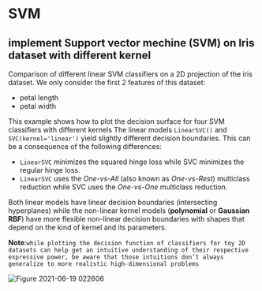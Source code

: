 # SVM
## implement Support vector mechine (SVM) on Iris dataset with different kernel
Comparison of different linear SVM classifiers on a 2D projection of the iris dataset. We only consider the first 2 features of this dataset:

- petal length
- petal width

This example shows how to plot the decision surface for four SVM classifiers with different kernels
The linear models `LinearSVC()` and `SVC(kernel='linear')` yield slightly different decision boundaries. This can be a consequence of the following differences:

- `LinearSVC` minimizes the squared hinge loss while SVC minimizes the regular hinge loss.
- `LinearSVC` uses the _One-vs-All_ (also known as _One-vs-Rest_) multiclass reduction while SVC uses the _One-vs-One_ multiclass reduction.

Both linear models have linear decision boundaries (intersecting hyperplanes) while the non-linear kernel models (**polynomial** or **Gaussian RBF**) have more flexible non-linear decision boundaries with shapes that depend on the kind of kernel and its parameters.

**Note**:``` while plotting the decision function of classifiers for toy 2D datasets can help get an intuitive understanding of their respective expressive power, be aware that those intuitions don’t always generalize to more realistic high-dimensional problems ```


![Figure 2021-06-19 022606](https://user-images.githubusercontent.com/86122475/122619402-37a7d980-d045-11eb-95f4-c4128ff9e0b2.png)
